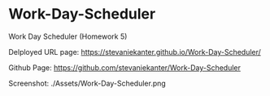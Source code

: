 # Work-Day-Scheduler
Work Day Scheduler (Homework 5)

Delployed URL page: https://stevaniekanter.github.io/Work-Day-Scheduler/

Github Page: https://github.com/stevaniekanter/Work-Day-Scheduler

Screenshot: ./Assets/Work-Day-Scheduler.png
